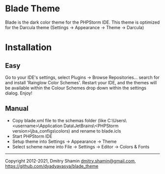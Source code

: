 Blade Theme
==============
<p>Blade is the dark color theme for the PHPStorm IDE. This theme is optimized for the Darcula theme 
(Settings -> Appearance -> Theme -> Darcula)
<h1>Installation</h1>
<h2>Easy</h2>
Go to your IDE's settings, select Plugins -> Browse Repositories... search for and install 'Rainglow Color Schemes'. 
Restart your IDE, and the themes will be available within the Colour Schemes drop down within the settings dialog. Enjoy!
<h2>Manual</h2>
<ul>
  <li>Copy blade.xml file to the schemas folder 
(like C:\Users\&lt;username&gt;\Application Data\JetBrains\&lt;PHPStorm version&gt;\jba_configs\colors) and rename to blade.icls
</li>
  <li>Start PHPStorm IDE</li>
  <li>Setup theme into Settings -> Appearance -> Theme</li>
  <li>Select scheme name into File -> Settings -> Editor -> Colors & Fonts</li>
</ul>
<hr>
Copyright 2012-2021, Dmitry Shamin <a href="mailto:dmitry.shamin@gmail.com">dmitry.shamin@gmail.com</a>, 
<a href="https://github.com/dyadyavasya/blade_theme">https://github.com/dyadyavasya/blade_theme</a>
